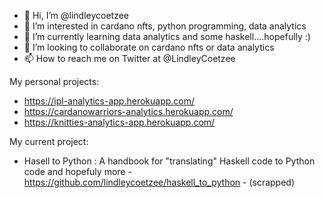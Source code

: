 - 👋 Hi, I’m @lindleycoetzee
- 👀 I’m interested in cardano nfts, python programming, data analytics
- 🌱 I’m currently learning data analytics and some haskell....hopefully :)
- 💞️ I’m looking to collaborate on cardano nfts or data analytics
- 📫 How to reach me on Twitter at @LindleyCoetzee

My personal projects:
* https://ipl-analytics-app.herokuapp.com/
* https://cardanowarriors-analytics.herokuapp.com/
* https://knitties-analytics-app.herokuapp.com/

My current project:
* Hasell to Python : A handbook for "translating" Haskell code to Python code and hopefuly more - https://github.com/lindleycoetzee/haskell_to_python - (scrapped)
